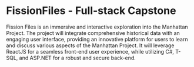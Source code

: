 # FissionFiles - Full-stack Capstone

Fission Files is an immersive and interactive exploration into the Manhattan Project. The project will integrate comprehensive historical data with an engaging user interface, providing an innovative platform for users to learn and discuss various aspects of the Manhattan Project. It will leverage ReactJS for a seamless front-end user experience, while utilizing C#, T-SQL, and ASP.NET for a robust and secure back-end.
